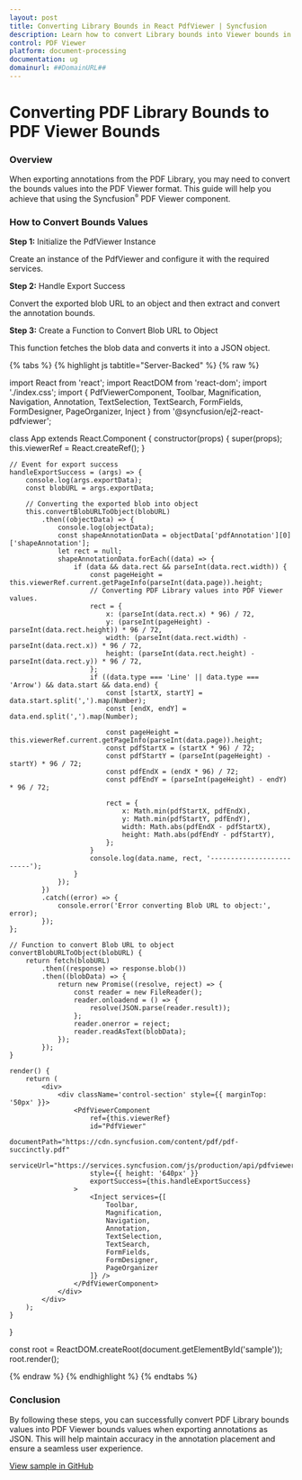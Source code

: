 ```yaml
---
layout: post
title: Converting Library Bounds in React PdfViewer | Syncfusion
description: Learn how to convert Library bounds into Viewer bounds in Syncfusion React Pdfviewer component of Syncfusion Essential JS 2 and more.
control: PDF Viewer
platform: document-processing
documentation: ug
domainurl: ##DomainURL##
---
```


# Converting PDF Library Bounds to PDF Viewer Bounds

### Overview

When exporting annotations from the PDF Library, you may need to convert the bounds values into the PDF Viewer format. This guide will help you achieve that using the Syncfusion<sup style="font-size:70%">&reg;</sup> PDF Viewer component.

### How to Convert Bounds Values

**Step 1:** Initialize the PdfViewer Instance

Create an instance of the PdfViewer and configure it with the required services.

**Step 2:** Handle Export Success

Convert the exported blob URL to an object and then extract and convert the annotation bounds.

**Step 3:** Create a Function to Convert Blob URL to Object

This function fetches the blob data and converts it into a JSON object.

{% tabs %}
{% highlight js tabtitle="Server-Backed" %}
{% raw %}

import React from 'react';
import ReactDOM from 'react-dom';
import './index.css';
import {
    PdfViewerComponent,
    Toolbar,
    Magnification,
    Navigation,
    Annotation,
    TextSelection,
    TextSearch,
    FormFields,
    FormDesigner,
    PageOrganizer,
    Inject
} from '@syncfusion/ej2-react-pdfviewer';

class App extends React.Component {
    constructor(props) {
        super(props);
        this.viewerRef = React.createRef();
    }

    // Event for export success
    handleExportSuccess = (args) => {
        console.log(args.exportData);
        const blobURL = args.exportData;

        // Converting the exported blob into object
        this.convertBlobURLToObject(blobURL)
            .then((objectData) => {
                console.log(objectData);
                const shapeAnnotationData = objectData['pdfAnnotation'][0]['shapeAnnotation'];
                let rect = null;
                shapeAnnotationData.forEach((data) => {
                    if (data && data.rect && parseInt(data.rect.width)) {
                        const pageHeight = this.viewerRef.current.getPageInfo(parseInt(data.page)).height;
                        // Converting PDF Library values into PDF Viewer values.
                        rect = {
                            x: (parseInt(data.rect.x) * 96) / 72,
                            y: (parseInt(pageHeight) - parseInt(data.rect.height)) * 96 / 72,
                            width: (parseInt(data.rect.width) - parseInt(data.rect.x)) * 96 / 72,
                            height: (parseInt(data.rect.height) - parseInt(data.rect.y)) * 96 / 72,
                        };
                        if ((data.type === 'Line' || data.type === 'Arrow') && data.start && data.end) {
                            const [startX, startY] = data.start.split(',').map(Number);
                            const [endX, endY] = data.end.split(',').map(Number);

                            const pageHeight = this.viewerRef.current.getPageInfo(parseInt(data.page)).height;
                            const pdfStartX = (startX * 96) / 72;
                            const pdfStartY = (parseInt(pageHeight) - startY) * 96 / 72;
                            const pdfEndX = (endX * 96) / 72;
                            const pdfEndY = (parseInt(pageHeight) - endY) * 96 / 72;

                            rect = {
                                x: Math.min(pdfStartX, pdfEndX),
                                y: Math.min(pdfStartY, pdfEndY),
                                width: Math.abs(pdfEndX - pdfStartX),
                                height: Math.abs(pdfEndY - pdfStartY),
                            };
                        }
                        console.log(data.name, rect, '-------------------------');
                    }
                });
            })
            .catch((error) => {
                console.error('Error converting Blob URL to object:', error);
            });
    };

    // Function to convert Blob URL to object
    convertBlobURLToObject(blobURL) {
        return fetch(blobURL)
            .then((response) => response.blob())
            .then((blobData) => {
                return new Promise((resolve, reject) => {
                    const reader = new FileReader();
                    reader.onloadend = () => {
                        resolve(JSON.parse(reader.result));
                    };
                    reader.onerror = reject;
                    reader.readAsText(blobData);
                });
            });
    }

    render() {
        return (
            <div>
                <div className='control-section' style={{ marginTop: '50px' }}>
                    <PdfViewerComponent
                        ref={this.viewerRef}
                        id="PdfViewer"
                        documentPath="https://cdn.syncfusion.com/content/pdf/pdf-succinctly.pdf"
                        serviceUrl="https://services.syncfusion.com/js/production/api/pdfviewer"
                        style={{ height: '640px' }}
                        exportSuccess={this.handleExportSuccess}
                    >
                        <Inject services={[
                            Toolbar,
                            Magnification,
                            Navigation,
                            Annotation,
                            TextSelection,
                            TextSearch,
                            FormFields,
                            FormDesigner,
                            PageOrganizer
                        ]} />
                    </PdfViewerComponent>
                </div>
            </div>
        );
    }
}

const root = ReactDOM.createRoot(document.getElementById('sample'));
root.render(<App />);

{% endraw %}
{% endhighlight %}
{% endtabs %}

### Conclusion

By following these steps, you can successfully convert PDF Library bounds values into PDF Viewer bounds values when exporting annotations as JSON. This will help maintain accuracy in the annotation placement and ensure a seamless user experience.

[View sample in GitHub](https://github.com/SyncfusionExamples/react-pdf-viewer-examples/tree/master/How%20to/)